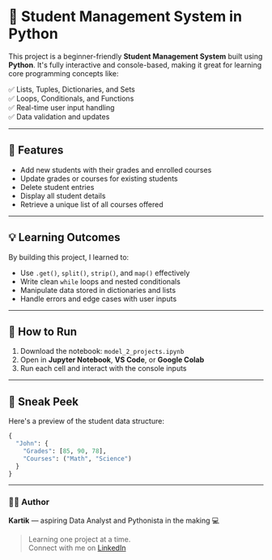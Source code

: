 # 🧠 Student Management System in Python

This project is a beginner-friendly **Student Management System** built using **Python**. It's fully interactive and console-based, making it great for learning core programming concepts like:

✅ Lists, Tuples, Dictionaries, and Sets  
✅ Loops, Conditionals, and Functions  
✅ Real-time user input handling  
✅ Data validation and updates  

---

## 🚀 Features

- Add new students with their grades and enrolled courses
- Update grades or courses for existing students
- Delete student entries
- Display all student details
- Retrieve a unique list of all courses offered

---

## 💡 Learning Outcomes

By building this project, I learned to:
- Use `.get()`, `split()`, `strip()`, and `map()` effectively
- Write clean `while` loops and nested conditionals
- Manipulate data stored in dictionaries and lists
- Handle errors and edge cases with user inputs

---

## 🔧 How to Run

1. Download the notebook: `model_2_projects.ipynb`  
2. Open in **Jupyter Notebook**, **VS Code**, or **Google Colab**  
3. Run each cell and interact with the console inputs

---

## 📸 Sneak Peek

Here's a preview of the student data structure:
```python
{
  "John": {
    "Grades": [85, 90, 78],
    "Courses": ("Math", "Science")
  }
}
```
---

### 🧑‍💻 Author

**Kartik** — aspiring Data Analyst and Pythonista in the making 💻  
> Learning one project at a time.  
> Connect with me on [LinkedIn](https://www.linkedin.com/in/kartik-p-81b33231b)
